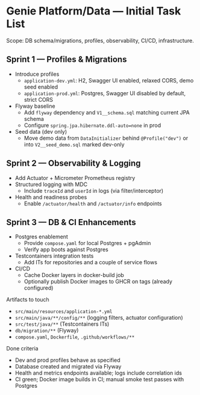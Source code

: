 # Genie Platform/Data — Initial Task List

Scope: DB schema/migrations, profiles, observability, CI/CD, infrastructure.

## Sprint 1 — Profiles & Migrations
- Introduce profiles
  - `application-dev.yml`: H2, Swagger UI enabled, relaxed CORS, demo seed enabled
  - `application-prod.yml`: Postgres, Swagger UI disabled by default, strict CORS
- Flyway baseline
  - Add `flyway` dependency and `V1__schema.sql` matching current JPA schema
  - Configure `spring.jpa.hibernate.ddl-auto=none` in prod
- Seed data (dev only)
  - Move demo data from `DataInitializer` behind `@Profile("dev")` or into `V2__seed_demo.sql` marked dev-only

## Sprint 2 — Observability & Logging
- Add Actuator + Micrometer Prometheus registry
- Structured logging with MDC
  - Include `traceId` and `userId` in logs (via filter/interceptor)
- Health and readiness probes
  - Enable `/actuator/health` and `/actuator/info` endpoints

## Sprint 3 — DB & CI Enhancements
- Postgres enablement
  - Provide `compose.yaml` for local Postgres + pgAdmin
  - Verify app boots against Postgres
- Testcontainers integration tests
  - Add ITs for repositories and a couple of service flows
- CI/CD
  - Cache Docker layers in docker-build job
  - Optionally publish Docker images to GHCR on tags (already configured)

Artifacts to touch
- `src/main/resources/application-*.yml`
- `src/main/java/**/config/**` (logging filters, actuator configuration)
- `src/test/java/**` (Testcontainers ITs)
- `db/migration/**` (Flyway)
- `compose.yaml`, `Dockerfile`, `.github/workflows/**`

Done criteria
- Dev and prod profiles behave as specified
- Database created and migrated via Flyway
- Health and metrics endpoints available; logs include correlation ids
- CI green; Docker image builds in CI; manual smoke test passes with Postgres

